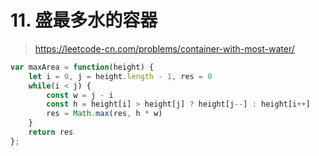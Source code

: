 # 11. 盛最多水的容器

> https://leetcode-cn.com/problems/container-with-most-water/

```js
var maxArea = function(height) {
    let i = 0, j = height.length - 1, res = 0
    while(i < j) {
        const w = j - i
        const h = height[i] > height[j] ? height[j--] : height[i++]
        res = Math.max(res, h * w)
    }
    return res
};
```